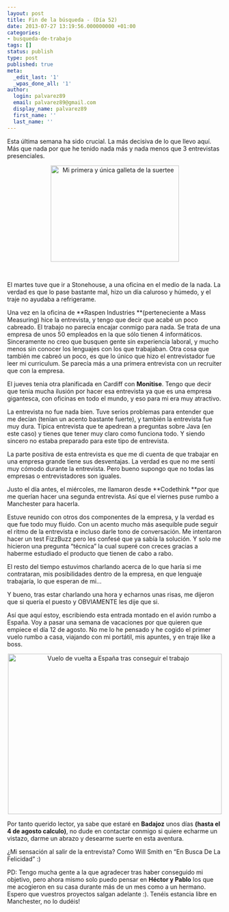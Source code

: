 ```yaml
---
layout: post
title: Fin de la búsqueda - (Día 52)
date: 2013-07-27 13:19:56.000000000 +01:00
categories:
- busqueda-de-trabajo
tags: []
status: publish
type: post
published: true
meta:
  _edit_last: '1'
  _wpas_done_all: '1'
author:
  login: palvarez89
  email: palvarez89@gmail.com
  display_name: palvarez89
  first_name: ''
  last_name: ''
---
```

Esta última semana ha sido crucial. La más decisiva de lo que llevo aquí. Más
que nada por que he tenido nada más y nada menos que 3 entrevistas
presenciales.

<p style="text-align: center;">
  <a href="http://www.pedroalvarez.hol.es/wp-content/uploads/2013/07/2012-11-12-22.25.11.jpg"><img class="size-medium wp-image-176  aligncenter" alt="Mi primera y única galleta de la suertee" src="http://www.pedroalvarez.hol.es/wp-content/uploads/2013/07/2012-11-12-22.25.11-300x225.jpg" width="300" height="225" /></a>
</p>

&nbsp;

El martes tuve que ir a Stonehouse, a una oficina en el medio de la nada. La
verdad es que lo pase bastante mal, hizo un día caluroso y húmedo, y el traje
no ayudaba a refrigerame.

<!--more-->

Una vez en la oficina de **Raspen Industries **(perteneciente a Mass Measuring)
hice la entrevista, y tengo que decir que acabé un poco cabreado. El trabajo no
parecía encajar conmigo para nada. Se trata de una empresa de unos 50 empleados
en la que sólo tienen 4 informáticos. Sinceramente no creo que busquen gente
sin experiencia laboral, y mucho menos sin conocer los lenguajes con los que
trabajaban. Otra cosa que también me cabreó un poco, es que lo único que hizo
el entrevistador fue leer mi curriculum. Se parecía más a una primera
entrevista con un recruiter que con la empresa.

El jueves tenia otra planificada en Cardiff con **Monitise**. Tengo que decir
que tenia mucha ilusión por hacer esa entrevista ya que es una empresa
gigantesca, con oficinas en todo el mundo, y eso para mi era muy atractivo.

La entrevista no fue nada bien. Tuve serios problemas para entender que me
decían (tenían un acento bastante fuerte), y también la entrevista fue muy
dura. Típica entrevista que te apedrean a preguntas sobre Java (en este caso) y
tienes que tener muy claro como funciona todo. Y siendo sincero no estaba
preparado para este tipo de entrevista.

La parte positiva de esta entrevista es que me di cuenta de que trabajar en una
empresa grande tiene sus desventajas. La verdad es que no me sentí muy cómodo
durante la entrevista. Pero bueno supongo que no todas las empresas o
entrevistadores son iguales.

Justo el día antes, el miércoles, me llamaron desde **Codethink **por que me
querían hacer una segunda entrevista. Así que el viernes puse rumbo a
Manchester para hacerla.

Estuve reunido con otros dos componentes de la empresa, y la verdad es que fue
todo muy fluido. Con un acento mucho más asequible pude seguir el ritmo de la
entrevista e incluso darle tono de conversación. Me intentaron hacer un test
FizzBuzz pero les confesé que ya sabía la solución. Y solo me hicieron una
pregunta &#8220;técnica&#8221; la cual superé con creces gracias a haberme
estudiado el producto que tienen de cabo a rabo.

El resto del tiempo estuvimos charlando acerca de lo que haría si me
contrataran, mis posibilidades dentro de la empresa, en que lenguaje
trabajaría, lo que esperan de mi&#8230;

Y bueno, tras estar charlando una hora y echarnos unas risas, me dijeron que si
quería el puesto y OBVIAMENTE les dije que si.

Así que aquí estoy, escribiendo esta entrada montado en el avión rumbo a
España. Voy a pasar una semana de vacaciones por que quieren que empiece el día
12 de agosto. No me lo he pensado y he cogido el primer vuelo rumbo a casa,
viajando con mi portátil, mis apuntes, y en traje like a boss.

<p style="text-align: center;">
  <a href="http://www.pedroalvarez.hol.es/wp-content/uploads/2013/07/wpid-DSC_0510.jpg"><img class="size-full  aligncenter" title="DSC_0510.jpg" alt="Vuelo de vuelta a España tras conseguir el trabajo " src="http://www.pedroalvarez.hol.es/wp-content/uploads/2013/07/wpid-DSC_0510.jpg" width="500" height="375" /></a>
</p>

Por tanto querido lector, ya sabe que estaré en **Badajoz** unos días **(hasta
el 4 de agosto calculo)**, no dude en contactar conmigo si quiere echarme un
vistazo, darme un abrazo y desearme suerte en esta aventura.

¿Mi sensación al salir de la entrevista? Como Will Smith en &#8220;En Busca De
La Felicidad&#8221; :)

PD: Tengo mucha gente a la que agradecer tras haber conseguido mi objetivo,
pero ahora mismo solo puedo pensar en **Héctor y Pablo** los que me acogieron
en su casa durante más de un mes como a un hermano. Espero que vuestros
proyectos salgan adelante :). Tenéis estancia libre en Manchester, no lo
dudéis!
